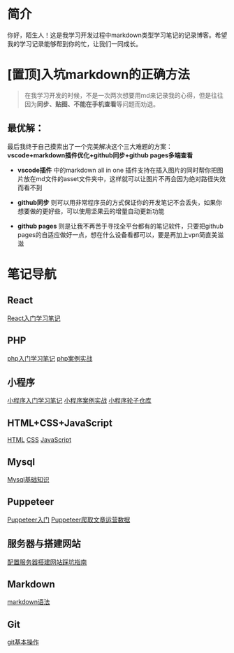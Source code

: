 # 简介

 你好，陌生人！这是我学习开发过程中markdown类型学习笔记的记录博客。希望我的学习记录能够帮到你的忙，让我们一同成长。

# [置顶]入坑markdown的正确方法

> 在我学习开发的时候，不是一次两次想要用md来记录我的心得，但是往往因为**同步、贴图、不能在手机查看**等问题而劝退。

## 最优解：
最后我终于自己摸索出了一个完美解决这个三大难题的方案：**vscode+markdown插件优化+github同步+github pages多端查看**

* **vscode插件** 中的markdown all in one 插件支持在插入图片的同时帮你把图片放在md文件的asset文件夹中，这样就可以让图片不再会因为绝对路径失效而看不到

* **github同步** 则可以用非常程序员的方式保证你的开发笔记不会丢失，如果你想要做的更好些，可以使用坚果云的增量自动更新功能

* **github pages** 则是让我不再苦于寻找全平台都有的笔记软件，只要把github pages的自适应做好一点，想在什么设备看都可以，要是再加上vpn简直美滋滋

# 笔记导航

## React
[React入门学习笔记](./react_study/react入门学习笔记.md)

## PHP
[php入门学习笔记]()
[php案例实战]()

## 小程序
[小程序入门学习笔记]()
[小程序案例实战]()
[小程序轮子仓库]()

## HTML+CSS+JavaScript
[HTML]()
[CSS]()
[JavaScript]()

## Mysql
[Mysql基础知识](./markdown入门/md语法.md)

## Puppeteer
[Puppeteer入门]()
[Puppeteer爬取文章运营数据]()

## 服务器与搭建网站
[配置服务器搭建网站踩坑指南]()

## Markdown
[markdown语法]()

## Git
[git基本操作]()
